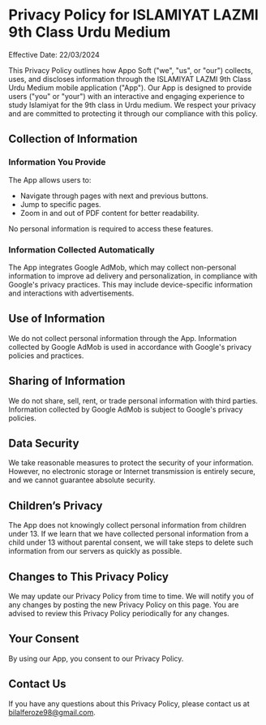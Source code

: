 # Privacy Policy for ISLAMIYAT LAZMI 9th Class Urdu Medium
Effective Date: 22/03/2024

This Privacy Policy outlines how Appo Soft ("we", "us", or "our") collects, uses, and discloses information through the ISLAMIYAT LAZMI 9th Class Urdu Medium mobile application ("App"). Our App is designed to provide users ("you" or "your") with an interactive and engaging experience to study Islamiyat for the 9th class in Urdu medium. We respect your privacy and are committed to protecting it through our compliance with this policy.

## Collection of Information
### Information You Provide
The App allows users to:

- Navigate through pages with next and previous buttons.
- Jump to specific pages.
- Zoom in and out of PDF content for better readability.

No personal information is required to access these features.

### Information Collected Automatically
The App integrates Google AdMob, which may collect non-personal information to improve ad delivery and personalization, in compliance with Google's privacy practices. This may include device-specific information and interactions with advertisements.

## Use of Information
We do not collect personal information through the App. Information collected by Google AdMob is used in accordance with Google's privacy policies and practices.

## Sharing of Information
We do not share, sell, rent, or trade personal information with third parties. Information collected by Google AdMob is subject to Google's privacy policies.

## Data Security
We take reasonable measures to protect the security of your information. However, no electronic storage or Internet transmission is entirely secure, and we cannot guarantee absolute security.

## Children’s Privacy
The App does not knowingly collect personal information from children under 13. If we learn that we have collected personal information from a child under 13 without parental consent, we will take steps to delete such information from our servers as quickly as possible.

## Changes to This Privacy Policy
We may update our Privacy Policy from time to time. We will notify you of any changes by posting the new Privacy Policy on this page. You are advised to review this Privacy Policy periodically for any changes.

## Your Consent
By using our App, you consent to our Privacy Policy.

## Contact Us
If you have any questions about this Privacy Policy, please contact us at bilalferoze98@gmail.com.
